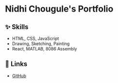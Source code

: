 # Nidhi Chougule's Portfolio

## ✨ Skills
- HTML, CSS, JavaScript
- Drawing, Sketching, Painting
- React, MATLAB, 8086 Assembly

## 🔗 Links
- [GitHub](https://github.com/nidhichougule)


